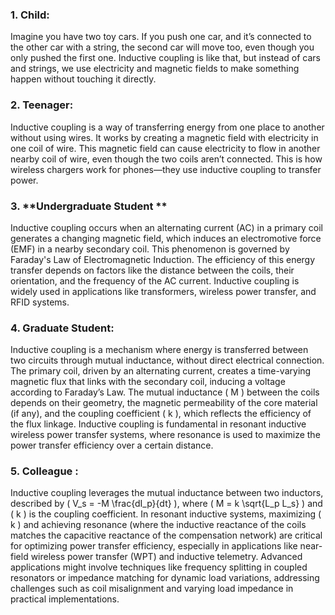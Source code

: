 
### 1. **Child:**

Imagine you have two toy cars. If you push one car, and it’s connected to the other car with a string, the second car will move too, even though you only pushed the first one. Inductive coupling is like that, but instead of cars and strings, we use electricity and magnetic fields to make something happen without touching it directly.

### 2. **Teenager:**

Inductive coupling is a way of transferring energy from one place to another without using wires. It works by creating a magnetic field with electricity in one coil of wire. This magnetic field can cause electricity to flow in another nearby coil of wire, even though the two coils aren’t connected. This is how wireless chargers work for phones—they use inductive coupling to transfer power.

### 3. **Undergraduate Student **

Inductive coupling occurs when an alternating current (AC) in a primary coil generates a changing magnetic field, which induces an electromotive force (EMF) in a nearby secondary coil. This phenomenon is governed by Faraday's Law of Electromagnetic Induction. The efficiency of this energy transfer depends on factors like the distance between the coils, their orientation, and the frequency of the AC current. Inductive coupling is widely used in applications like transformers, wireless power transfer, and RFID systems.

### 4. **Graduate Student:**

Inductive coupling is a mechanism where energy is transferred between two circuits through mutual inductance, without direct electrical connection. The primary coil, driven by an alternating current, creates a time-varying magnetic flux that links with the secondary coil, inducing a voltage according to Faraday’s Law. The mutual inductance \( M \) between the coils depends on their geometry, the magnetic permeability of the core material (if any), and the coupling coefficient \( k \), which reflects the efficiency of the flux linkage. Inductive coupling is fundamental in resonant inductive wireless power transfer systems, where resonance is used to maximize the power transfer efficiency over a certain distance.

### 5. **Colleague :**

Inductive coupling leverages the mutual inductance between two inductors,  described by \( V_s = -M \frac{dI_p}{dt} \), where \( M = k \sqrt{L_p L_s} \) and \( k \) is the coupling coefficient. In resonant inductive systems, maximizing \( k \) and achieving resonance (where the inductive reactance of the coils matches the capacitive reactance of the compensation network) are critical for optimizing power transfer efficiency, especially in applications like near-field wireless power transfer (WPT) and inductive telemetry. Advanced applications might involve techniques like frequency splitting in coupled resonators or impedance matching for dynamic load variations, addressing challenges such as coil misalignment and varying load impedance in practical implementations.
